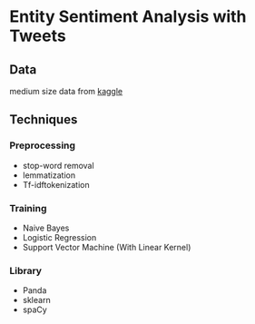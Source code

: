 # Entity Sentiment Analysis with Tweets 
## Data 
medium size data from [kaggle](https://www.kaggle.com/datasets/jp797498e/twitter-entity-sentiment-analysis/data)

## Techniques 
### Preprocessing 
- stop-word removal
- lemmatization
- Tf-idftokenization

### Training 
- Naive Bayes
- Logistic Regression
- Support Vector Machine (With Linear Kernel)

### Library
- Panda
- sklearn
- spaCy
